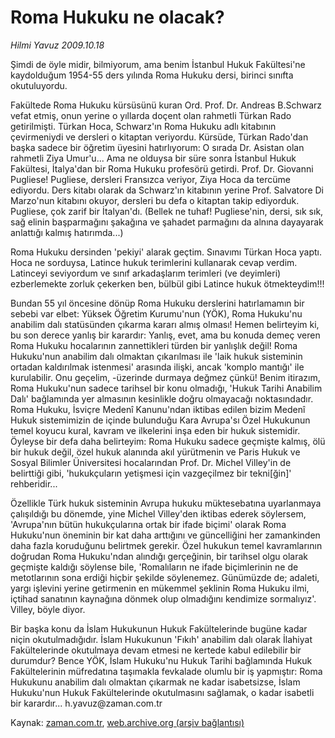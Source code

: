 # Roma Hukuku ne olacak?

*Hilmi Yavuz 2009.10.18*

<tr><td class="metin" colspan="2" style="padding-top: 20px; padding-left: 5px; padding-right: 10px;">Şimdi de öyle midir, bilmiyorum, ama benim İstanbul Hukuk Fakültesi'ne kaydolduğum 1954-55 ders yılında Roma Hukuku dersi, birinci sınıfta okutuluyordu.</td></tr><tr><td class="metin" colspan="2" style="padding-top: 20px; padding-left: 5px; padding-right: 10px;"><p>Fakültede Roma Hukuku kürsüsünü kuran Ord. Prof. Dr. Andreas B.Schwarz vefat etmiş, onun yerine o yıllarda doçent olan rahmetli Türkan Rado getirilmişti. Türkan Hoca, Schwarz'ın Roma Hukuku adlı kitabının çevirmeniydi ve dersleri o kitaptan veriyordu. Kürsüde, Türkan Rado'dan başka sadece bir öğretim üyesini hatırlıyorum: O sırada Dr. Asistan olan rahmetli Ziya Umur'u... Ama ne olduysa bir süre sonra İstanbul Hukuk Fakültesi, İtalya'dan bir Roma Hukuku profesörü getirdi. Prof. Dr. Giovanni Pugliese! Pugliese, dersleri Fransızca veriyor, Ziya Hoca da tercüme ediyordu. Ders kitabı olarak da Schwarz'ın kitabının yerine Prof. Salvatore Di Marzo'nun kitabını okuyor, dersleri bu defa o kitaptan takip ediyorduk. Pugliese, çok zarif bir İtalyan'dı. (Bellek ne tuhaf! Pugliese'nin, dersi, sık sık, sağ elinin başparmağını şakağına ve şahadet parmağını da alnına dayayarak anlattığı kalmış hatırımda...) 
<p>Roma Hukuku dersinden 'pekiyi' alarak geçtim. Sınavımı Türkan Hoca yaptı. Hoca ne sorduysa, Latince hukuk terimlerini kullanarak cevap verdim. Latinceyi seviyordum ve sınıf arkadaşlarım terimleri (ve deyimleri) ezberlemekte zorluk çekerken ben, bülbül gibi Latince hukuk ötmekteydim!!! 
<p>Bundan 55 yıl öncesine dönüp Roma Hukuku derslerini hatırlamamın bir sebebi var elbet: Yüksek Öğretim Kurumu'nun (YÖK), Roma Hukuku'nu anabilim dalı statüsünden çıkarma kararı almış olması! Hemen belirteyim ki, bu son derece yanlış bir karardır: Yanlış, evet, ama bu konuda demeç veren Roma Hukuku hocalarının zannettikleri türden bir yanlışlık değil! Roma Hukuku'nun anabilim dalı olmaktan çıkarılması ile 'laik hukuk sisteminin ortadan kaldırılmak istenmesi' arasında ilişki, ancak 'komplo mantığı' ile kurulabilir. Onu geçelim, -üzerinde durmaya değmez çünkü! Benim itirazım, Roma Hukuku'nun sadece tarihsel bir konu olmadığı, 'Hukuk Tarihi Anabilim Dalı' bağlamında yer almasının kesinlikle doğru olmayacağı noktasındadır. Roma Hukuku, İsviçre Medenî Kanunu'ndan iktibas edilen bizim Medenî Hukuk sistemimizin de içinde bulunduğu Kara Avrupa'sı Özel Hukukunun temel koyucu kural, kavram ve ilkelerini inşa eden bir hukuk sistemidir. Öyleyse bir defa daha belirteyim: Roma Hukuku sadece geçmişte kalmış, ölü bir hukuk değil, özel hukuk alanında akıl yürütmenin ve Paris Hukuk ve Sosyal Bilimler Üniversitesi hocalarından Prof. Dr. Michel Villey'in de belirttiği gibi, 'hukukçuların yetişmesi için vazgeçilmez bir tekni[ğin]' rehberidir... 
<p>Özellikle Türk hukuk sisteminin Avrupa hukuku müktesebatına uyarlanmaya çalışıldığı bu dönemde, yine Michel Villey'den iktibas ederek söylersem, 'Avrupa'nın bütün hukukçularına ortak bir ifade biçimi' olarak Roma Hukuku'nun öneminin bir kat daha arttığını ve güncelliğini her zamankinden daha fazla koruduğunu belirtmek gerekir. Özel hukukun temel kavramlarının doğrudan Roma Hukuku'ndan alındığı gerçeğinin, bir tarihsel olgu olarak geçmişte kaldığı söylense bile, 'Romalıların ne ifade biçimlerinin ne de metotlarının sona erdiği hiçbir şekilde söylenemez. Günümüzde de; adaleti, yargı işlevini yerine getirmenin en mükemmel şeklinin Roma Hukuku ilmi, içtihad sanatının kaynağına dönmek olup olmadığını kendimize sormalıyız'. Villey, böyle diyor. 
<p>Bir başka konu da İslam Hukukunun Hukuk Fakültelerinde bugüne kadar niçin okutulmadığıdır. İslam Hukukunun 'Fıkıh' anabilim dalı olarak İlahiyat Fakültelerinde okutulmaya devam etmesi ne kertede kabul edilebilir bir durumdur? Bence YÖK, İslam Hukuku'nu Hukuk Tarihi bağlamında Hukuk Fakültelerinin müfredatına taşımakla fevkalade olumlu bir iş yapmıştır: Roma Hukukunu anabilim dalı olmaktan çıkarmak ne kadar isabetsizse, İslam Hukuku'nun Hukuk Fakültelerinde okutulmasını sağlamak, o kadar isabetli bir karardır... h.yavuz@zaman.com.tr<br/></p></p></p></p></p></td></tr>

Kaynak: [zaman.com.tr](http://zaman.com.tr/yazar.do?yazino=904719), [web.archive.org (arşiv bağlantısı)](http://web.archive.org/web/20091022031544/http://www.zaman.com.tr:80/yazar.do?yazino=904719)
